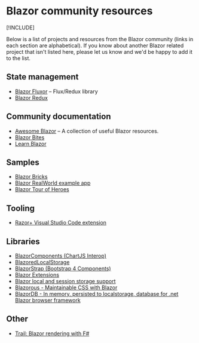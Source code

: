 # Blazor community resources

[!INCLUDE[](~/includes/blazor-preview-notice.md)]

Below is a list of projects and resources from the Blazor community (links in each section are alphabetical). If you know about another Blazor related project that isn't listed here, please let us know and we'd be happy to add it to the list.

## State management

* [Blazor Fluxor](https://mrpmorris.github.io/blazor-fluxor/) &ndash; Flux/Redux library 
* [Blazor Redux](https://github.com/torhovland/blazor-redux)

## Community documentation

* [Awesome Blazor](https://github.com/AdrienTorris/awesome-blazor) &ndash; A collection of useful Blazor resources.
* [Blazor Bites](https://codedaze.io/tag/blazor-bites/)
* [Learn Blazor](https://learn-blazor.com/)

## Samples

* [Blazor Bricks](https://www.codeproject.com/Articles/1241210/WebAssembly-with-Blazor)
* [Blazor RealWorld example app](https://github.com/torhovland/blazor-realworld-example-app)
* [Blazor Tour of Heroes](https://github.com/lohithgn/blazor-tour-of-heroes)

## Tooling

* [Razor+ Visual Studio Code extension](https://marketplace.visualstudio.com/items?itemName=austincummings.razor-plus)

## Libraries

* [BlazorComponents (ChartJS Interop)](https://github.com/muqeet-khan/BlazorComponents)
* [BlazoredLocalStorage](https://github.com/chrissainty/BlazoredLocalStorage)
* [BlazorStrap (Bootstrap 4 Components)](https://github.com/chanan/BlazorStrap)
* [Blazor Extensions](https://github.com/BlazorExtensions/)
* [Blazor local and session storage support](https://github.com/cloudcrate/BlazorStorage)
* [Blazorous - Maintainable CSS with Blazor](https://github.com/chanan/Blazorous)
* [BlazorDB - In memory, persisted to localstorage, database for .net Blazor browser framework](https://github.com/chanan/BlazorDB)

## Other

* [Trail: Blazor rendering with F#](https://github.com/panesofglass/trail)
